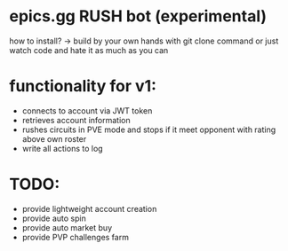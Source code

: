 # epics.gg RUSH bot (experimental)

how to install? -> build by your own hands with git clone command or just watch code and hate it as much as you can

# functionality for v1:

- connects to account via JWT token
- retrieves account information
- rushes circuits in PVE mode and stops if it meet opponent with rating above own roster
- write all actions to log

# TODO:

- provide lightweight account creation
- provide auto spin
- provide auto market buy
- provide PVP challenges farm
